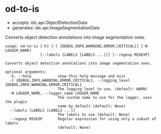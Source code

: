 # od-to-is

* accepts: idc.api.ObjectDetectionData
* generates: idc.api.ImageSegmentationData

Converts object detection annotations into image segmentation ones.

```
usage: od-to-is [-h] [-l {DEBUG,INFO,WARNING,ERROR,CRITICAL}] [-N LOGGER_NAME]
                [--labels [LABELS [LABELS ...]]] [--regexp REGEXP]

Converts object detection annotations into image segmentation ones.

optional arguments:
  -h, --help            show this help message and exit
  -l {DEBUG,INFO,WARNING,ERROR,CRITICAL}, --logging_level {DEBUG,INFO,WARNING,ERROR,CRITICAL}
                        The logging level to use. (default: WARN)
  -N LOGGER_NAME, --logger_name LOGGER_NAME
                        The custom name to use for the logger, uses the plugin
                        name by default (default: None)
  --labels [LABELS [LABELS ...]]
                        The labels to use (default: None)
  --regexp REGEXP       Regular expression for using only a subset of labels
                        (default: None)
```
